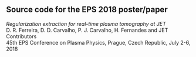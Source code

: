 ## Source code for the EPS 2018 poster/paper

_Regularization extraction for real-time plasma tomography at JET_  
D. R. Ferreira, D. D. Carvalho, P. J. Carvalho, H. Fernandes and JET Contributors  
45th EPS Conference on Plasma Physics, Prague, Czech Republic, July 2-6, 2018
